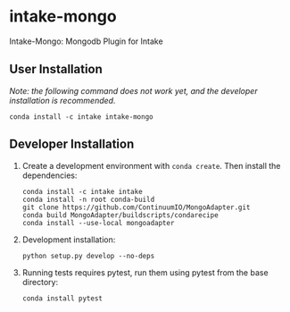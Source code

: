 # intake-mongo

Intake-Mongo: Mongodb Plugin for Intake

## User Installation

*Note: the following command does not work yet, and the developer installation is recommended.*
```
conda install -c intake intake-mongo
```

## Developer Installation

1. Create a development environment with `conda create`. Then install the dependencies:

    ```
    conda install -c intake intake
    conda install -n root conda-build
    git clone https://github.com/ContinuumIO/MongoAdapter.git
    conda build MongoAdapter/buildscripts/condarecipe
    conda install --use-local mongoadapter
    ```

1. Development installation:
    ```
    python setup.py develop --no-deps
    ```

1. Running tests requires pytest, run them using pytest from the base directory:
   ```
   conda install pytest
   ```
